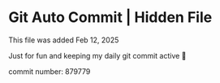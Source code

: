 # Git Auto Commit | Hidden File

This file was added Feb 12, 2025

Just for fun and keeping my daily git commit active 🤪

commit number: 879779
